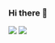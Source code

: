 ### Hi there 👋

<!--
**c00kiecream/c00kiecream** is a ✨ _special_ ✨ repository because its `README.md` (this file) appears on your GitHub profile.

Here are some ideas to get you started:

- 🔭 I’m currently working on ...
- 🌱 I’m currently learning ...
- 👯 I’m looking to collaborate on ...
- 🤔 I’m looking for help with ...
- 💬 Ask me about ...
- 📫 How to reach me: ...
- 😄 Pronouns: ...
- ⚡ Fun fact: ...
-->

<img src="https://capsule-render.vercel.app/api?type=waving&height=243&color=gradient&text=김성종&reversal=true&fontAlign=77&textBg=false&animation=fadeIn&strokeWidth=0&descAlign=73&descAlignY=89&fontSize=56&fontAlignY=42&descSize=10&section=header" />














<img src="https://capsule-render.vercel.app/api?type=waving&height=243&color=gradient&reversal=true&fontAlign=61&textBg=false&animation=fadeIn&strokeWidth=0&descAlign=73&descAlignY=89&fontSize=56&fontAlignY=42&descSize=10&section=footer" />
